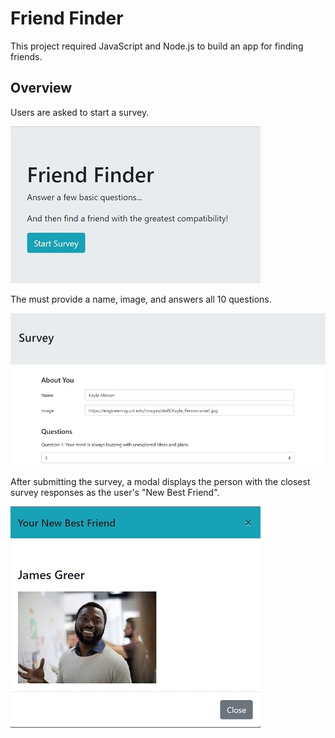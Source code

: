 # Friend Finder

This project required JavaScript and Node.js to build an app for finding friends.

## Overview

Users are asked to start a survey.

![Survey](/screenshots/survey.jpg)


The must provide a name, image, and answers all 10 questions.

![Survey2](/screenshots/survey2.jpg)

After submitting the survey, a modal displays the person with the closest survey responses as the user's "New Best Friend".

![Result](/screenshots/result.jpg)
